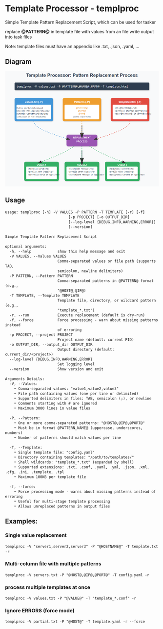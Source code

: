 # Template Processor - templproc

Simple Template Pattern Replacement Script, which can be used for tasker

replace **@PATTERN@** in template file with values from an file write output into task files

Note: template files must have an appendix like .txt, .json, .yaml, ...

## Diagram

![Template Processor](templproc.png)

## Usage

```
usage: templproc [-h] -V VALUES -P PATTERN -T TEMPLATE [-r] [-f]
                             [-p PROJECT] [-o OUTPUT_DIR]
                             [--log-level {DEBUG,INFO,WARNING,ERROR}]
                             [--version]

Simple Template Pattern Replacement Script

optional arguments:
  -h, --help            show this help message and exit
  -V VALUES, --Values VALUES
                        Comma-separated values or file path (supports TAB,
                        semicolon, newline delimiters)
  -P PATTERN, --Pattern PATTERN
                        Comma-separated patterns in @PATTERN@ format (e.g.,
                        "@HOST@,@IP@)
  -T TEMPLATE, --Template TEMPLATE
                        Template file, directory, or wildcard pattern (e.g.,
                        "template_*.txt")
  -r, --run             Execute replacement (default is dry-run)
  -f, --force           Force processing - warn about missing patterns instead
                        of erroring
  -p PROJECT, --project PROJECT
                        Project name (default: current PID)
  -o OUTPUT_DIR, --output_dir OUTPUT_DIR
                        Output directory (default: current_dir/<project>)
  --log-level {DEBUG,INFO,WARNING,ERROR}
                        Set logging level
  --version             Show version and exit

Arguments Details:
  -V, --Values:
    • Comma-separated values: "value1,value2,value3"
    • File path containing values (one per line or delimited)
    • Supported delimiters in files: TAB, semicolon (;), or newline
    • Comments starting with # are ignored
    • Maximum 3000 lines in value files

  -P, --Pattern:
    • One or more comma-separated patterns: "@HOST@,@IP@,@PORT@"
    • Must be in format @PATTERN_NAME@ (uppercase, underscores, numbers)
    • Number of patterns should match values per line

  -T, --Template:
    • Single template file: "config.yaml"
    • Directory containing templates: "/path/to/templates/"
    • Shell wildcards: "template_*.txt" (expanded by shell)
    • Supported extensions: .txt, .conf, .yaml, .yml, .json, .xml, .cfg, .ini, .template, .tpl
    • Maximum 100KB per template file

  -f, --force:
    • Force processing mode - warns about missing patterns instead of erroring
    • Useful for multi-stage template processing
    • Allows unreplaced patterns in output files
```


## Examples:

### Single value replacement
  `templproc -V "server1,server2,server3" -P "@HOSTNAME@" -T template.txt -r`

### Multi-column file with multiple patterns
  `templproc -V servers.txt -P "@HOST@,@IP@,@PORT@" -T config.yaml -r`

### process multiple templates at once
  `templproc -V values.txt -P "@VALUE@" -T "template_*.conf" -r`

### Ignore ERRORS (force mode)
  `templproc -V partial.txt -P "@HOST@" -T template.yaml -r --force`

  